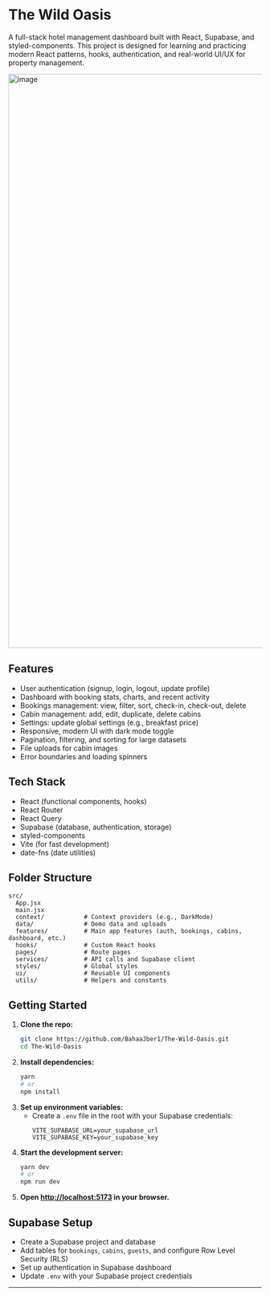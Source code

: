 # The Wild Oasis

A full-stack hotel management dashboard built with React, Supabase, and styled-components. This project is designed for learning and practicing modern React patterns, hooks, authentication, and real-world UI/UX for property management.

<img width="1920" height="1143" alt="image" src="https://github.com/user-attachments/assets/13119297-fcf9-4e12-8bc8-0839d5bb365c" />


## Features

- User authentication (signup, login, logout, update profile)
- Dashboard with booking stats, charts, and recent activity
- Bookings management: view, filter, sort, check-in, check-out, delete
- Cabin management: add, edit, duplicate, delete cabins
- Settings: update global settings (e.g., breakfast price)
- Responsive, modern UI with dark mode toggle
- Pagination, filtering, and sorting for large datasets
- File uploads for cabin images
- Error boundaries and loading spinners

## Tech Stack

- React (functional components, hooks)
- React Router
- React Query
- Supabase (database, authentication, storage)
- styled-components
- Vite (for fast development)
- date-fns (date utilities)

## Folder Structure

```
src/
  App.jsx
  main.jsx
  context/           # Context providers (e.g., DarkMode)
  data/              # Demo data and uploads
  features/          # Main app features (auth, bookings, cabins, dashboard, etc.)
  hooks/             # Custom React hooks
  pages/             # Route pages
  services/          # API calls and Supabase client
  styles/            # Global styles
  ui/                # Reusable UI components
  utils/             # Helpers and constants
```

## Getting Started

1. **Clone the repo:**
   ```bash
   git clone https://github.com/BahaaJber1/The-Wild-Oasis.git
   cd The-Wild-Oasis
   ```
2. **Install dependencies:**
   ```bash
   yarn
   # or
   npm install
   ```
3. **Set up environment variables:**
   - Create a `.env` file in the root with your Supabase credentials:
     ```env
     VITE_SUPABASE_URL=your_supabase_url
     VITE_SUPABASE_KEY=your_supabase_key
     ```
4. **Start the development server:**
   ```bash
   yarn dev
   # or
   npm run dev
   ```
5. **Open [http://localhost:5173](http://localhost:5173) in your browser.**

## Supabase Setup

- Create a Supabase project and database
- Add tables for `bookings`, `cabins`, `guests`, and configure Row Level Security (RLS)
- Set up authentication in Supabase dashboard
- Update `.env` with your Supabase project credentials

---

